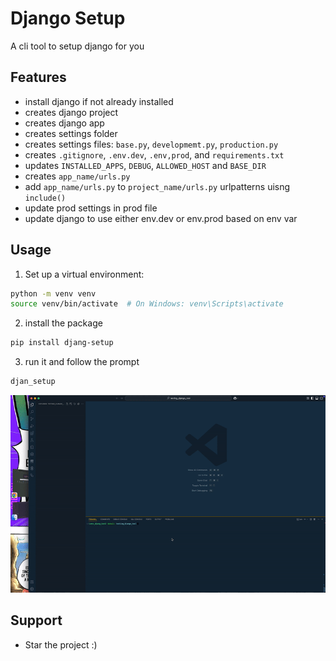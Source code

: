 # Django Setup 
A cli tool to setup django for you


## Features
* install django if not already installed
* creates django project
* creates django app 
* creates settings folder
* creates settings files: `base.py`, `developmemt.py`, `production.py`
* creates `.gitignore`, `.env.dev`, `.env,prod`, and `requirements.txt`
* updates `INSTALLED_APPS`, `DEBUG`, `ALLOWED_HOST` and `BASE_DIR`
* creates `app_name/urls.py`
* add `app_name/urls.py` to `project_name/urls.py` urlpatterns uisng `include()`
* update prod settings in prod file
* update django to use either env.dev or env.prod based on env var

## Usage

1. Set up a virtual environment:
```bash
python -m venv venv
source venv/bin/activate  # On Windows: venv\Scripts\activate
```

2. install the package
```bash
pip install djang-setup
```

3. run it and follow the prompt
```bash
djan_setup
```

![domo](./djang-setup-demo.gif)


## Support
* Star the project :)